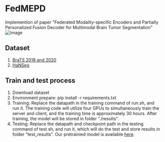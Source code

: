 # FedMEPD

Implemention of paper "Federated Modality-specific Encoders and Partially Personalized Fusion Decoder for Multimodal Brain Tumor Segmentation"
![image](https://github.com/user-attachments/assets/7de88c25-8823-4c07-b774-d164a863fcc5)

## Dataset

1. [BraTS 2018 and 2020](https://drive.google.com/drive/folders/1AwLwGgEBQwesIDTlWpubbwqxxd8brt5A?usp=sharing)
2. [HaNSeg](https://zenodo.org/records/7442914)

## Train and test process
1. Download dataset
2. Environment prepare: pip install -r requirements.txt
3. Training: Replace the datapath in the training command of run.sh, and run it. The training code will utilize four GPUs to simultaneously train the server and client, and the training time is approximately 30 hours. After training, the model will be stored in folder "./results".
4. Testing: Replace the datapath and checkpoint path in the testing command of test.sh, and run it, which will do the test and store results in folder "test_results". Our pretrainied model is available [here](https://drive.google.com/drive/folders/1lAW-QM_zA_fw_7Zd1iBZowr0SKaqLSJz?usp=sharing).
